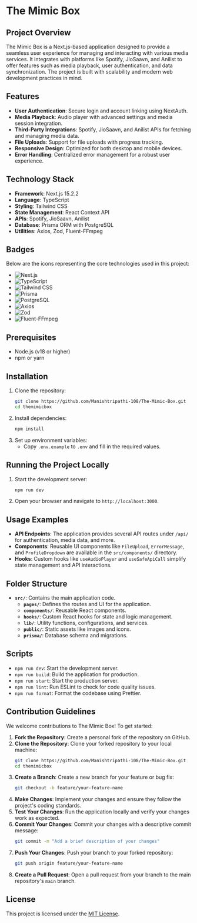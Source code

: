 # The Mimic Box

## Project Overview

The Mimic Box is a Next.js-based application designed to provide a seamless user experience for managing and interacting with various media services. It integrates with platforms like Spotify, JioSaavn, and Anilist to offer features such as media playback, user authentication, and data synchronization. The project is built with scalability and modern web development practices in mind.

## Features

- **User Authentication**: Secure login and account linking using NextAuth.
- **Media Playback**: Audio player with advanced settings and media session integration.
- **Third-Party Integrations**: Spotify, JioSaavn, and Anilist APIs for fetching and managing media data.
- **File Uploads**: Support for file uploads with progress tracking.
- **Responsive Design**: Optimized for both desktop and mobile devices.
- **Error Handling**: Centralized error management for a robust user experience.

## Technology Stack

- **Framework**: Next.js 15.2.2
- **Language**: TypeScript
- **Styling**: Tailwind CSS
- **State Management**: React Context API
- **APIs**: Spotify, JioSaavn, Anilist
- **Database**: Prisma ORM with PostgreSQL
- **Utilities**: Axios, Zod, Fluent-FFmpeg

## Badges

Below are the icons representing the core technologies used in this project:

- ![Next.js](https://img.shields.io/badge/Next.js-000000?style=for-the-badge&logo=nextdotjs&logoColor=white)
- ![TypeScript](https://img.shields.io/badge/TypeScript-007ACC?style=for-the-badge&logo=typescript&logoColor=white)
- ![Tailwind CSS](https://img.shields.io/badge/Tailwind_CSS-38B2AC?style=for-the-badge&logo=tailwind-css&logoColor=white)
- ![Prisma](https://img.shields.io/badge/Prisma-2D3748?style=for-the-badge&logo=prisma&logoColor=white)
- ![PostgreSQL](https://img.shields.io/badge/PostgreSQL-336791?style=for-the-badge&logo=postgresql&logoColor=white)
- ![Axios](https://img.shields.io/badge/Axios-5A29E4?style=for-the-badge&logo=axios&logoColor=white)
- ![Zod](https://img.shields.io/badge/Zod-4A90E2?style=for-the-badge&logo=zod&logoColor=white)
- ![Fluent-FFmpeg](https://img.shields.io/badge/Fluent--FFmpeg-FF0000?style=for-the-badge&logo=ffmpeg&logoColor=white)

## Prerequisites

- Node.js (v18 or higher)
- npm or yarn

## Installation

1. Clone the repository:
    ```bash
    git clone https://github.com/Manishtripathi-108/The-Mimic-Box.git
    cd themimicbox
    ```
2. Install dependencies:
    ```bash
    npm install
    ```
3. Set up environment variables:
    - Copy `.env.example` to `.env` and fill in the required values.

## Running the Project Locally

1. Start the development server:
    ```bash
    npm run dev
    ```
2. Open your browser and navigate to `http://localhost:3000`.

## Usage Examples

- **API Endpoints**: The application provides several API routes under `/api/` for authentication, media data, and more.
- **Components**: Reusable UI components like `FileUpload`, `ErrorMessage`, and `ProfileDropdown` are available in the `src/components/` directory.
- **Hooks**: Custom hooks like `useAudioPlayer` and `useSafeApiCall` simplify state management and API interactions.

## Folder Structure

- **`src/`**: Contains the main application code.
    - **`pages/`**: Defines the routes and UI for the application.
    - **`components/`**: Reusable React components.
    - **`hooks/`**: Custom React hooks for state and logic management.
    - **`lib/`**: Utility functions, configurations, and services.
    - **`public/`**: Static assets like images and icons.
    - **`prisma/`**: Database schema and migrations.

## Scripts

- `npm run dev`: Start the development server.
- `npm run build`: Build the application for production.
- `npm run start`: Start the production server.
- `npm run lint`: Run ESLint to check for code quality issues.
- `npm run format`: Format the codebase using Prettier.

## Contribution Guidelines

We welcome contributions to The Mimic Box! To get started:

1. **Fork the Repository**: Create a personal fork of the repository on GitHub.
2. **Clone the Repository**: Clone your forked repository to your local machine:
    ```bash
    git clone https://github.com/Manishtripathi-108/The-Mimic-Box.git
    cd themimicbox
    ```
3. **Create a Branch**: Create a new branch for your feature or bug fix:
    ```bash
    git checkout -b feature/your-feature-name
    ```
4. **Make Changes**: Implement your changes and ensure they follow the project's coding standards.
5. **Test Your Changes**: Run the application locally and verify your changes work as expected.
6. **Commit Your Changes**: Commit your changes with a descriptive commit message:
    ```bash
    git commit -m "Add a brief description of your changes"
    ```
7. **Push Your Changes**: Push your branch to your forked repository:
    ```bash
    git push origin feature/your-feature-name
    ```
8. **Create a Pull Request**: Open a pull request from your branch to the main repository's `main` branch.

## License

This project is licensed under the [MIT License](./LICENSE).

